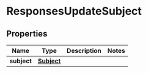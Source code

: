 
# ResponsesUpdateSubject

## Properties
| Name | Type | Description | Notes |
| ------------ | ------------- | ------------- | ------------- |
| **subject** | [**Subject**](Subject.md) |  |  |



